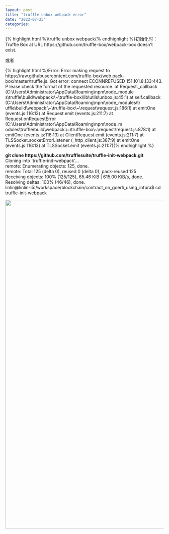 ```yaml
---
layout: post
title: "truffle unbox webpack error"
date: "2022-07-25"
categories: 
---
```

<p>{% highlight html %}truffle unbox webpack{% endhighlight %}初始化时：Truffle Box at URL https://github.com/truffle-box/webpack-box doesn&rsquo;t exist.</p>
<p>或者</p>
{% highlight html %}Error: Error making request to https://raw.githubusercontent.com/truffle-box/web
pack-box/master/truffle.js. Got error: connect ECONNREFUSED 151.101.8.133:443. P
lease check the format of the requested resource.
at Request._callback (C:\Users\Administrator\AppData\Roaming\npm\node_module
s\truffle\build\webpack:\~\truffle-box\lib\utils\unbox.js:45:1)
at self.callback (C:\Users\Administrator\AppData\Roaming\npm\node_modules\tr
uffle\build\webpack:\~\truffle-box\~\request\request.js:186:1)
at emitOne (events.js:116:13)
at Request.emit (events.js:211:7)
at Request.onRequestError (C:\Users\Administrator\AppData\Roaming\npm\node_m
odules\truffle\build\webpack:\~\truffle-box\~\request\request.js:878:1)
at emitOne (events.js:116:13)
at ClientRequest.emit (events.js:211:7)
at TLSSocket.socketErrorListener (_http_client.js:387:9)
at emitOne (events.js:116:13)
at TLSSocket.emit (events.js:211:7){% endhighlight %}
<p><strong>git clone https://github.com/trufflesuite/truffle-init-webpack.git</strong><br />
Cloning into &#39;truffle-init-webpack&#39;...<br />
remote: Enumerating objects: 125, done.<br />
remote: Total 125 (delta 0), reused 0 (delta 0), pack-reused 125<br />
Receiving objects: 100% (125/125), 65.46 KiB | 615.00 KiB/s, done.<br />
Resolving deltas: 100% (46/46), done.<br />
linlin@linlin-i5:/workspace/blockchain/contract_on_goerli_using_infura$ cd truffle-init-webpack</p>
<p><img height="1042" src="/uploads/ckeditor/pictures/134/image-20220725172903-1.png" width="1029" /></p>

